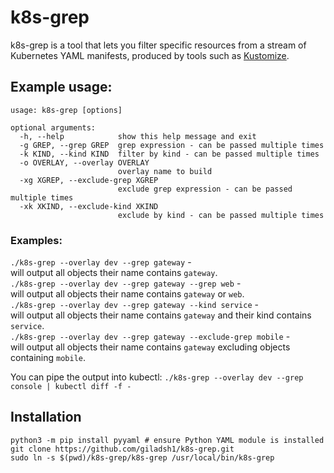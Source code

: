# k8s-grep


k8s-grep is a tool that lets you filter specific resources from a stream of Kubernetes YAML manifests, produced by tools such as [Kustomize](https://github.com/kubernetes-sigs/kustomize).


## Example usage:
```
usage: k8s-grep [options]

optional arguments:
  -h, --help            show this help message and exit
  -g GREP, --grep GREP  grep expression - can be passed multiple times
  -k KIND, --kind KIND  filter by kind - can be passed multiple times
  -o OVERLAY, --overlay OVERLAY
                        overlay name to build
  -xg XGREP, --exclude-grep XGREP
                        exclude grep expression - can be passed multiple times
  -xk XKIND, --exclude-kind XKIND
                        exclude by kind - can be passed multiple times
```

### Examples:
`./k8s-grep --overlay dev --grep gateway` -  
will output all objects their name contains `gateway`.  
`./k8s-grep --overlay dev --grep gateway --grep web` -  
will output all objects their name contains `gateway` or `web`.  
`./k8s-grep --overlay dev --grep gateway --kind service` -    
will output all objects their name contains `gateway` and their kind contains `service`.  
`./k8s-grep --overlay dev --grep gateway --exclude-grep mobile` -    
will output all objects their name contains `gateway` excluding objects containing `mobile`.  

You can pipe the output into kubectl:
`./k8s-grep --overlay dev --grep console | kubectl diff -f -`  
  
## Installation
```
python3 -m pip install pyyaml # ensure Python YAML module is installed
git clone https://github.com/giladsh1/k8s-grep.git
sudo ln -s $(pwd)/k8s-grep/k8s-grep /usr/local/bin/k8s-grep
```



